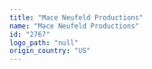 ```yaml
---
title: "Mace Neufeld Productions"
name: "Mace Neufeld Productions"
id: "2767"
logo_path: "null"
origin_country: "US"
---
```

